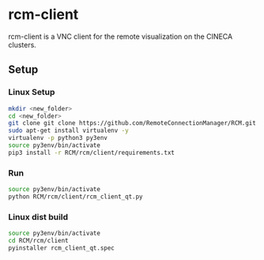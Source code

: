 # rcm-client
rcm-client is a VNC client for the remote visualization on the CINECA clusters.

## Setup

### Linux Setup
```sh
mkdir <new_folder>
cd <new_folder>
git clone git clone https://github.com/RemoteConnectionManager/RCM.git
sudo apt-get install virtualenv -y
virtualenv -p python3 py3env
source py3env/bin/activate
pip3 install -r RCM/rcm/client/requirements.txt
```

### Run
```sh
source py3env/bin/activate
python RCM/rcm/client/rcm_client_qt.py
```

### Linux dist build
```sh
source py3env/bin/activate
cd RCM/rcm/client
pyinstaller rcm_client_qt.spec
```
